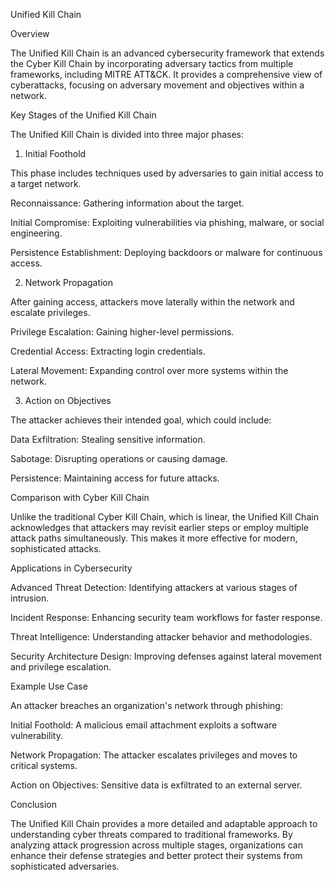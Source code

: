 Unified Kill Chain

Overview

The Unified Kill Chain is an advanced cybersecurity framework that extends the Cyber Kill Chain by incorporating adversary tactics from multiple frameworks, including MITRE ATT&CK. It provides a comprehensive view of cyberattacks, focusing on adversary movement and objectives within a network.

Key Stages of the Unified Kill Chain

The Unified Kill Chain is divided into three major phases:

1. Initial Foothold

This phase includes techniques used by adversaries to gain initial access to a target network.

Reconnaissance: Gathering information about the target.

Initial Compromise: Exploiting vulnerabilities via phishing, malware, or social engineering.

Persistence Establishment: Deploying backdoors or malware for continuous access.

2. Network Propagation

After gaining access, attackers move laterally within the network and escalate privileges.

Privilege Escalation: Gaining higher-level permissions.

Credential Access: Extracting login credentials.

Lateral Movement: Expanding control over more systems within the network.

3. Action on Objectives

The attacker achieves their intended goal, which could include:

Data Exfiltration: Stealing sensitive information.

Sabotage: Disrupting operations or causing damage.

Persistence: Maintaining access for future attacks.

Comparison with Cyber Kill Chain

Unlike the traditional Cyber Kill Chain, which is linear, the Unified Kill Chain acknowledges that attackers may revisit earlier steps or employ multiple attack paths simultaneously. This makes it more effective for modern, sophisticated attacks.

Applications in Cybersecurity

Advanced Threat Detection: Identifying attackers at various stages of intrusion.

Incident Response: Enhancing security team workflows for faster response.

Threat Intelligence: Understanding attacker behavior and methodologies.

Security Architecture Design: Improving defenses against lateral movement and privilege escalation.

Example Use Case

An attacker breaches an organization's network through phishing:

Initial Foothold: A malicious email attachment exploits a software vulnerability.

Network Propagation: The attacker escalates privileges and moves to critical systems.

Action on Objectives: Sensitive data is exfiltrated to an external server.

Conclusion

The Unified Kill Chain provides a more detailed and adaptable approach to understanding cyber threats compared to traditional frameworks. By analyzing attack progression across multiple stages, organizations can enhance their defense strategies and better protect their systems from sophisticated adversaries.

